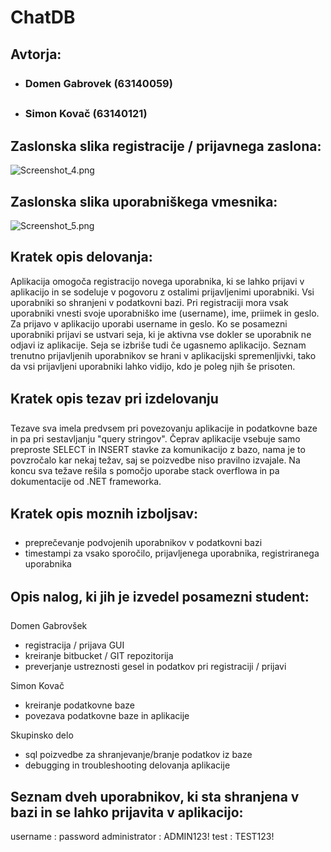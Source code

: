 # ChatDB #
## Avtorja: ##
* ### Domen Gabrovek (63140059) ###
* ### Simon Kovač (63140121) ###

## Zaslonska slika registracije / prijavnega zaslona: ##

![Screenshot_4.png](https://bitbucket.org/repo/Rdznax/images/1258969560-Screenshot_4.png)

## Zaslonska slika uporabniškega vmesnika: ##

![Screenshot_5.png](https://bitbucket.org/repo/Rdznax/images/1175728416-Screenshot_5.png)


## Kratek opis delovanja: ##

Aplikacija omogoča registracijo novega uporabnika, ki se lahko prijavi v aplikacijo in se sodeluje v pogovoru z ostalimi prijavljenimi uporabniki. Vsi uporabniki so shranjeni v podatkovni bazi. Pri registraciji mora vsak uporabniki vnesti svoje uporabniško ime (username), ime, priimek in geslo. Za prijavo v aplikacijo uporabi username in geslo. Ko se posamezni uporabniki prijavi se ustvari seja, ki je aktivna vse dokler se uporabnik ne odjavi iz aplikacije. Seja se izbriše tudi če ugasnemo aplikacijo. Seznam trenutno prijavljenih uporabnikov se hrani v aplikacijski spremenljivki, tako da vsi prijavljeni uporabniki lahko vidijo, kdo je poleg njih še prisoten.

## Kratek opis tezav pri izdelovanju ##

Tezave sva imela predvsem pri povezovanju aplikacije in podatkovne baze in pa pri sestavljanju "query stringov". Čeprav aplikacije vsebuje samo preproste SELECT in INSERT stavke za komunikacijo z bazo, nama je to povzročalo kar nekaj težav, saj se poizvedbe niso pravilno izvajale. Na koncu sva težave rešila s pomočjo uporabe stack overflowa in pa dokumentacije od .NET frameworka.

## Kratek opis moznih izboljsav: ##

- preprečevanje podvojenih uporabnikov v podatkovni bazi
- timestampi za vsako sporočilo, prijavljenega uporabnika, registriranega uporabnika

## Opis nalog, ki jih je izvedel posamezni student: ##

Domen Gabrovšek
- registracija / prijava GUI
- kreiranje bitbucket / GIT repozitorija
- preverjanje ustreznosti gesel in podatkov pri registraciji / prijavi

Simon Kovač
- kreiranje podatkovne baze
- povezava podatkovne baze in aplikacije

Skupinsko delo
- sql poizvedbe za shranjevanje/branje podatkov iz baze
- debugging in troubleshooting delovanja aplikacije


## Seznam dveh uporabnikov, ki sta shranjena v bazi in se lahko prijavita v aplikacijo: ##

username : password
administrator : ADMIN123!
test : TEST123!